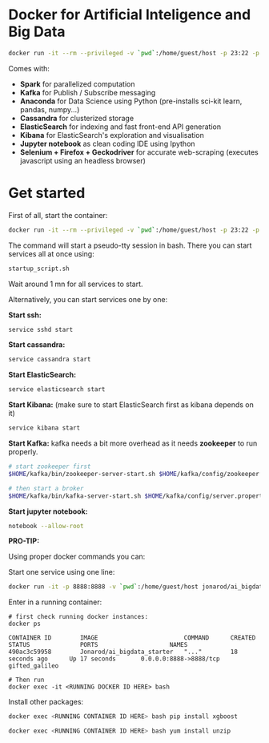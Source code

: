 # Docker for Artificial Inteligence and Big Data

```bash
docker run -it --rm --privileged -v `pwd`:/home/guest/host -p 23:22 -p 4040:4040 -p 5601:5601 -p 8888:8888 -p 9200:9200 -p 9300:9300 jonarod/ai_bigdata_starter
```

Comes with:
- **Spark** for parallelized computation
- **Kafka** for Publish / Subscribe messaging
- **Anaconda** for Data Science using Python (pre-installs sci-kit learn, pandas, numpy...)
- **Cassandra** for clusterized storage
- **ElasticSearch** for indexing and fast front-end API generation
- **Kibana** for ElasticSearch's exploration and visualisation
- **Jupyter notebook** as clean coding IDE using Ipython
- **Selenium + Firefox + Geckodriver** for accurate web-scraping (executes javascript using an headless browser)


# Get started

First of all, start the container:

```bash
docker run -it --rm --privileged -v `pwd`:/home/guest/host -p 23:22 -p 4040:4040 -p 5601:5601 -p 8888:8888 -p 9200:9200 -p 9300:9300 jonarod/ai_bigdata_starter
```

The command will start a pseudo-tty session in bash. There you can start services all at once using:

```bash
startup_script.sh
```

Wait around 1 mn for all services to start.

Alternatively, you can start services one by one:

**Start ssh:**
```bash
service sshd start
```

**Start cassandra:**
```bash
service cassandra start
```

**Start ElasticSearch:**
```bash
service elasticsearch start
```

**Start Kibana:** (make sure to start ElasticSearch first as kibana depends on it) 
```bash
service kibana start
```

**Start Kafka:** 
kafka needs a bit more overhead as it needs **zookeeper** to run properly.
```bash
# start zookeeper first
$HOME/kafka/bin/zookeeper-server-start.sh $HOME/kafka/config/zookeeper.properties  > /home/guest/zookeeper.log 2>&1 &

# then start a broker
$HOME/kafka/bin/kafka-server-start.sh $HOME/kafka/config/server.properties > /home/guest/kafka.log 2>&1 &
```

**Start jupyter notebook:**
```bash
notebook --allow-root
```


**PRO-TIP:**

Using proper docker commands you can:

Start one service using one line:
```bash
docker run -it -p 8888:8888 -v `pwd`:/home/guest/host jonarod/ai_bigdata_starter notebook --allow-root
```

Enter in a running container:
```
# first check running docker instances:
docker ps

CONTAINER ID        IMAGE                        COMMAND      CREATED             STATUS              PORTS                    NAMES
490ac3c59958        Jonarod/ai_bigdata_starter   "..."        18 seconds ago      Up 17 seconds       0.0.0.0:8888->8888/tcp   gifted_galileo

# Then run
docker exec -it <RUNNING DOCKER ID HERE> bash
```


Install other packages:
```bash
docker exec <RUNNING CONTAINER ID HERE> bash pip install xgboost
```


```bash
docker exec <RUNNING CONTAINER ID HERE> bash yum install unzip
```

